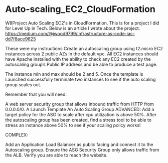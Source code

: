 # Auto-scaling_EC2_CloudFormation
W8Project Auto Scaling EC2's in CloudFormation.
This is for a project I did for Level Up in Tech.
Below is an article I wrote about the project.
https://medium.com/@jwood9799/infrastructure-as-code-iac-dd7f8ace9623


These were my instructions
Create an autoscaling group using t2.micro EC2 instances across 2 public AZs in the default vpc. All EC2 instances should have Apache installed with the ability to check any EC2 created by the autoscaling group’s Public IP address and be able to produce a test page.

The instance min and max should be 2 and 5. Once the template is Launched successfully terminate two instances to see if the auto scaling group scales out.

Remember that you will need:

A web server security group that allows inbound traffic from HTTP from 0.0.0.0/0.
A Launch Template
An Auto Scaling Group
ADVANCED:
Add a target policy for the ASG to scale after cpu utilization is above 50%. After the autoscaling group has been created, find a stress tool to be able to stress an instance above 50% to see if your scaling policy works!

COMPLEX:

Add an Application Load Balancer as public facing and connect it to the Autoscaling group.
Ensure the ASG Security Group only allows traffic from the ALB.
Verify you are able to reach the website.
